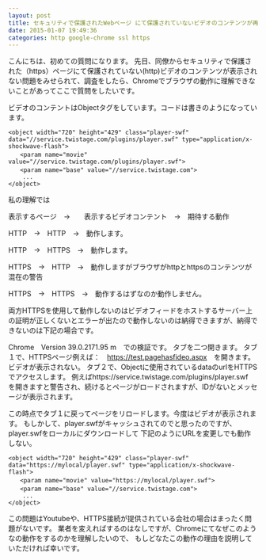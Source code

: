 ```yaml
---
layout: post
title: セキュリティで保護されたWebページ にて保護されていないビデオのコンテンツが再生されない
date: 2015-01-07 19:49:36
categories: http google-chrome ssl https
---
```

<!-- {% raw %} -->
<p>こんにちは、初めての質問になります。
先日、同僚からセキュリティで保護された（https）ページにて保護されていない(http)ビデオのコンテンツが表示されない問題をみせられて、調査をしたら、Chromeでブラウザの動作に理解できないことがあってここで質問をしたいです。</p>

<p>ビデオのコンテントはObjectタグをしています。コードは書きのようになっています。</p>

<pre><code>&lt;object width="720" height="429" class="player-swf" data="//service.twistage.com/plugins/player.swf" type="application/x-shockwave-flash"&gt;
　　&lt;param name="movie" value="//service.twistage.com/plugins/player.swf"&gt;
　　&lt;param name="base" value="//service.twistage.com"&gt;
    ...
&lt;/object&gt;
</code></pre>

<p>私の理解では</p>

<p>表示するページ　→　　表示するビデオコンテント　→　期待する動作</p>

<p>HTTP　→　HTTP　→　動作します。</p>

<p>HTTP　→　HTTPS　→　動作します。</p>

<p>HTTPS　→　HTTP　→　動作しますがブラウザがhttpとhttpsのコンテンツが混在の警告</p>

<p>HTTPS　→　HTTPS　→　動作するはずなのか動作しません。</p>

<p>両方HTTPSを使用して動作しないのはビデオフィードをホストするサーバー上の証明が正しくないとエラーが出たので動作しないのは納得できますが、納得できないのは下記の場合です。</p>

<p>Chrome　Version 39.0.2171.95 m　での検証です。
タブを二つ開きます。
タブ１で、HTTPSページ例えば：　<a href="https://test.pagehasfideo.aspx" rel="nofollow">https://test.pagehasfideo.aspx</a>　を開きます。ビデオが表示されない。
タブ２で、Objectに使用されているdataのurlをHTTPSでアクセスします。
例えばhttps://service.twistage.com/plugins/player.swf　を開きますと警告され、続けるとページがロードされますが、IDがないとメッセージが表示されます。</p>

<p>この時点でタブ１に戻ってページをリロードします。今度はビデオが表示されます。
もしかして、player.swfがキャッシュされてのでと思ったのですが、player.swfをローカルにダウンロードして
下記のようにURLを変更しでも動作しない。</p>

<pre><code>&lt;object width="720" height="429" class="player-swf" data="https://mylocal/player.swf" type="application/x-shockwave-flash"&gt;
　　&lt;param name="movie" value="https://mylocal/player.swf"&gt;
　　&lt;param name="base" value="//service.twistage.com"&gt;
    ...
&lt;/object&gt;
</code></pre>

<p>この問題はYoutubeや、HTTPS接続が提供されている会社の場合はまったく問題がないです。
業者を変えればするのはなしですが、Chromeにてなぜこのようなの動作をするのかを理解したいので、
もしどなたこの動作の理由を説明していただければ幸いです。</p>
<!-- {% endraw %} -->
